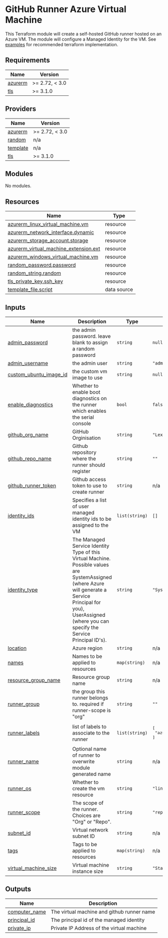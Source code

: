 # GitHub Runner Azure Virtual Machine
This Terraform module will create a self-hosted GitHub runner hosted on an Azure VM. The module will configure a Managed Identity for the VM.
See [examples](https://github.com/LexisNexis-RBA/terraform-azure-vm-github-runner/tree/main/examples) for recommended terraform implementation.


<!--- BEGIN_TF_DOCS --->
## Requirements

| Name | Version |
|------|---------|
| <a name="requirement_azurerm"></a> [azurerm](#requirement\_azurerm) | >= 2.72, < 3.0 |
| <a name="requirement_tls"></a> [tls](#requirement\_tls) | >= 3.1.0 |

## Providers

| Name | Version |
|------|---------|
| <a name="provider_azurerm"></a> [azurerm](#provider\_azurerm) | >= 2.72, < 3.0 |
| <a name="provider_random"></a> [random](#provider\_random) | n/a |
| <a name="provider_template"></a> [template](#provider\_template) | n/a |
| <a name="provider_tls"></a> [tls](#provider\_tls) | >= 3.1.0 |

## Modules

No modules.

## Resources

| Name | Type |
|------|------|
| [azurerm_linux_virtual_machine.vm](https://registry.terraform.io/providers/hashicorp/azurerm/latest/docs/resources/linux_virtual_machine) | resource |
| [azurerm_network_interface.dynamic](https://registry.terraform.io/providers/hashicorp/azurerm/latest/docs/resources/network_interface) | resource |
| [azurerm_storage_account.storage](https://registry.terraform.io/providers/hashicorp/azurerm/latest/docs/resources/storage_account) | resource |
| [azurerm_virtual_machine_extension.ext](https://registry.terraform.io/providers/hashicorp/azurerm/latest/docs/resources/virtual_machine_extension) | resource |
| [azurerm_windows_virtual_machine.vm](https://registry.terraform.io/providers/hashicorp/azurerm/latest/docs/resources/windows_virtual_machine) | resource |
| [random_password.password](https://registry.terraform.io/providers/hashicorp/random/latest/docs/resources/password) | resource |
| [random_string.random](https://registry.terraform.io/providers/hashicorp/random/latest/docs/resources/string) | resource |
| [tls_private_key.ssh_key](https://registry.terraform.io/providers/hashicorp/tls/latest/docs/resources/private_key) | resource |
| [template_file.script](https://registry.terraform.io/providers/hashicorp/template/latest/docs/data-sources/file) | data source |

## Inputs

| Name | Description | Type | Default | Required |
|------|-------------|------|---------|:--------:|
| <a name="input_admin_password"></a> [admin\_password](#input\_admin\_password) | the admin password. leave blank to assign a random password | `string` | `null` | no |
| <a name="input_admin_username"></a> [admin\_username](#input\_admin\_username) | the admin user | `string` | `"adminuser"` | no |
| <a name="input_custom_ubuntu_image_id"></a> [custom\_ubuntu\_image\_id](#input\_custom\_ubuntu\_image\_id) | the custom vm image to use | `string` | `null` | no |
| <a name="input_enable_diagnostics"></a> [enable\_diagnostics](#input\_enable\_diagnostics) | Whether to enable boot diagnostics on the runner which enables the serial console | `bool` | `false` | no |
| <a name="input_github_org_name"></a> [github\_org\_name](#input\_github\_org\_name) | GitHub Orginisation | `string` | `"LexisNexis-RBA"` | no |
| <a name="input_github_repo_name"></a> [github\_repo\_name](#input\_github\_repo\_name) | Github repository where the runner should register | `string` | `""` | no |
| <a name="input_github_runner_token"></a> [github\_runner\_token](#input\_github\_runner\_token) | Github access token to use to create runner | `string` | n/a | yes |
| <a name="input_identity_ids"></a> [identity\_ids](#input\_identity\_ids) | Specifies a list of user managed identity ids to be assigned to the VM | `list(string)` | `[]` | no |
| <a name="input_identity_type"></a> [identity\_type](#input\_identity\_type) | The Managed Service Identity Type of this Virtual Machine. Possible values are SystemAssigned (where Azure will generate a Service Principal for you), UserAssigned (where you can specify the Service Principal ID's). | `string` | `"SystemAssigned"` | no |
| <a name="input_location"></a> [location](#input\_location) | Azure region | `string` | n/a | yes |
| <a name="input_names"></a> [names](#input\_names) | Names to be applied to resources | `map(string)` | n/a | yes |
| <a name="input_resource_group_name"></a> [resource\_group\_name](#input\_resource\_group\_name) | Resource group name | `string` | n/a | yes |
| <a name="input_runner_group"></a> [runner\_group](#input\_runner\_group) | the group this runner belongs to. required if runner-scope is "org" | `string` | `""` | no |
| <a name="input_runner_labels"></a> [runner\_labels](#input\_runner\_labels) | list of labels to associate to the runner | `list(string)` | <pre>[<br>  "azure"<br>]</pre> | no |
| <a name="input_runner_name"></a> [runner\_name](#input\_runner\_name) | Optional name of runner to overwrite module generated name | `string` | n/a | yes |
| <a name="input_runner_os"></a> [runner\_os](#input\_runner\_os) | Whether to create the vm resource | `string` | `"linux"` | no |
| <a name="input_runner_scope"></a> [runner\_scope](#input\_runner\_scope) | The scope of the runner. Choices are "Org" or "Repo". | `string` | `"repo"` | no |
| <a name="input_subnet_id"></a> [subnet\_id](#input\_subnet\_id) | Virtual network subnet ID | `string` | n/a | yes |
| <a name="input_tags"></a> [tags](#input\_tags) | Tags to be applied to resources | `map(string)` | n/a | yes |
| <a name="input_virtual_machine_size"></a> [virtual\_machine\_size](#input\_virtual\_machine\_size) | Virtual machine instance size | `string` | `"Standard_D2s_v4"` | no |

## Outputs

| Name | Description |
|------|-------------|
| <a name="output_computer_name"></a> [computer\_name](#output\_computer\_name) | The virtual machine and github runner name |
| <a name="output_principal_id"></a> [principal\_id](#output\_principal\_id) | The principal id of the managed identity |
| <a name="output_private_ip"></a> [private\_ip](#output\_private\_ip) | Private IP Address of the virtual machine |

<!--- END_TF_DOCS --->
